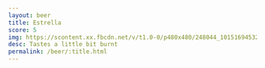 ```yaml
---
layout: beer
title: Estrella
score: 5
img: https://scontent.xx.fbcdn.net/v/t1.0-0/p480x480/248044_10151694532898745_1441204919_n.jpg?oh=28374b200b50a33c610af42b9efed1c1&oe=58885F1A
desc: Tastes a little bit burnt
permalink: /beer/:title.html
---
```

